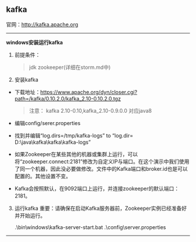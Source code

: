 ## kafka ##

官网：http://kafka.apache.org

--- ------------------------------------------------------------------------------------------
**windows安装运行kafka**

1. 前提条件：
    >jdk
    >zookeeper(详细在storm.md中)

2. 安装kafka
- 下载地址：https://www.apache.org/dyn/closer.cgi?path=/kafka/0.10.2.0/kafka_2.10-0.10.2.0.tgz
   >注意：
   >kafka 2.10-0.10,kafka_2.10-0.9.0.0   对应java8
   >    

- 编辑config/serer.properties   
-  找到并编辑“log.dirs=/tmp/kafka-logs” to “log.dir= D:\java\kafka\kafka\kafka-logs” 
- 如果Zookeeper在某些其他的机器或集群上运行，可以将“zookeeper.connect:2181”修改为自定义IP与端口。在这个演示中我们使用了同一个机器，因此没必要做修改。文件中的Kafka端口和broker.id也是可以配置的。其他设置不变。 

- Kafka会按照默认，在9092端口上运行，并连接zookeeper的默认端口：2181。

3. 运行kafka
    重要：请确保在启动Kafka服务器前，Zookeeper实例已经准备好并开始运行。

    .\bin\windows\kafka-server-start.bat .\config\server.properties

--- ------------------------------------------------------------------------------------------
























